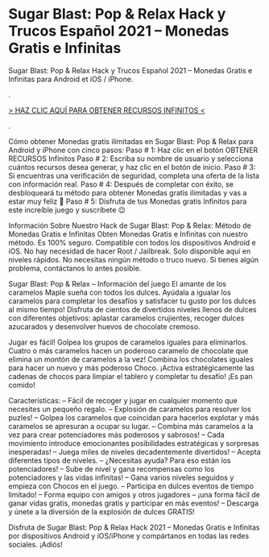 # Sugar Blast: Pop & Relax Hack y Trucos Español 2021 – Monedas Gratis e Infinitas
Sugar Blast: Pop & Relax Hack y Trucos Español 2021 – Monedas Gratis e Infinitas para Android et iOS / iPhone.

.

[> HAZ CLIC AQUÍ PARA OBTENER RECURSOS INFINITOS <](https://hadesjuegos.com/sugar-blast-pop-relax-hack-y-trucos-espanol-2021-monedas-gratis-e-infinitas/)

.

 

Cómo obtener Monedas gratis ilimitadas en Sugar Blast: Pop & Relax para Android y iPhone con cinco pasos:
Paso # 1: Haz clic en el botón OBTENER RECURSOS Infinitos
Paso # 2: Escriba su nombre de usuario y selecciona cuántos recursos desea generar, y haz clic en el botón de inicio.
Paso # 3: Si encuentras una verificación de seguridad, completa una oferta de la lista con información real.
Paso # 4: Después de completar con éxito, se desbloqueará tu método para obtener Monedas gratis ilimitadas y vas a estar muy feliz 🙂
Paso # 5: Disfruta de tus Monedas gratis Infinitos para este increíble juego y suscríbete 😉
 

Información Sobre Nuestro Hack de Sugar Blast: Pop & Relax: Método de Monedas Gratis e Infinitas
Obten Monedas Gratis e Infinitas con nuestro método.
Es 100% seguro.
Compatible con todos los dispositivos Android e iOS.
No hay necesidad de hacer Root / Jailbreak.
Solo disponible aquí en niveles rápidos.
No necesitas ningún método o truco nuevo.
Si tienes algún problema, contáctanos lo antes posible.
 

Sugar Blast: Pop & Relax – Información del juego
El amante de los caramelos Maple sueña con todos los dulces. Ayúdala a igualar los caramelos para completar los desafíos y satisfacer tu gusto por los dulces al mismo tiempo! Disfruta de cientos de divertidos niveles llenos de dulces con diferentes objetivos: aplastar caramelos crujientes, recoger dulces azucarados y desenvolver huevos de chocolate cremoso.

Jugar es fácil! Golpea los grupos de caramelos iguales para eliminarlos. Cuatro o más caramelos hacen un poderoso caramelo de chocolate que elimina un montón de caramelos a la vez! Combina los chocolates iguales para hacer un nuevo y más poderoso Choco. ¡Activa estratégicamente las cadenas de chocos para limpiar el tablero y completar tu desafío! ¡Es pan comido!

Características:
– Fácil de recoger y jugar en cualquier momento que necesites un pequeño regalo.
– Explosión de caramelos para resolver los puzles!
– Golpea los caramelos que coincidan para hacerlos explotar y más caramelos se apresuran a ocupar su lugar.
– Combina más caramelos a la vez para crear potenciadores más poderosos y sabrosos!
– Cada movimiento introduce emocionantes posibilidades estratégicas y sorpresas inesperadas!
– Juega miles de niveles decadentemente divertidos!
– Acepta diferentes tipos de niveles.
– ¿Necesitas ayuda? Para eso están los potenciadores!
– Sube de nivel y gana recompensas como los potenciadores y las vidas infinitas!
– Gana varios niveles seguidos y empieza con Chocos en el juego.
– Participa en dulces eventos de tiempo limitado!
– Forma equipo con amigos y otros jugadores – ¡una forma fácil de ganar vidas gratis, monedas gratis y participar en más eventos!
– Descarga y únete a la diversión de la explosión de dulces GRATIS!

 

Disfruta de Sugar Blast: Pop & Relax Hack 2021 – Monedas Gratis e Infinitas por dispositivos Android y iOS/iPhone y compártanos en todas las redes sociales. ¡Adiós!
